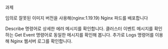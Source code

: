 과제

임의로 잘못된 이미지 버전을 사용해(nginx:1.19.19) Nginx 파드를 배포합니다

Describe 명령어로 상세한 에러 메시지를 확인합니다. 클러스터 이벤트 메시지를 확인하는 Get Event 명령어로 동일한 메시지를 확인해 봅니다. 추가로 Logs 명령어를 이용해 Nginx 웹서버 로그를 확인합니다.